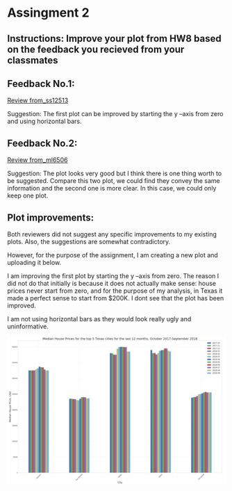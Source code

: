 
# Assingment 2

## Instructions: Improve your plot from HW8 based on the feedback you recieved from your classmates


## Feedback No.1:

[Review from_ss12513](https://github.com/eb3237/PUI2018_eb3237/blob/master/HW8_eb3237/eb3237_plotReview_ss12513.md)

Suggestion:
The first plot can be improved by starting the y –axis from zero and using horizontal bars.

## Feedback No.2:

[Review from_ml6506](https://github.com/eb3237/PUI2018_eb3237/blob/master/HW8_eb3237/eb3237_plotReview_ml6506.md)


Suggestion:
The plot looks very good but I think there is one thing worth to be suggested. 
Compare this two plot, we could find they convey the same information and the second one is more clear. 
In this case, we could only keep one plot.

## Plot improvements:

Both reviewers did not suggest any specific improvements to my existing plots. Also, the suggestions are somewhat contradictory.

However, for the purpose of the assignment, I am creating a new plot and uploading it below. 

I am improving the first plot by starting the y –axis from zero. The reason I did not do that initially is because it does not actually make sense: house prices never start from zero, and for the purpose of my analysis, in Texas it made a perfect sense to start from $200K. I dont see that the plot has been improved. 

I am not using horizontal bars as they would look really ugly and uninformative.  



![](https://raw.githubusercontent.com/eb3237/PUI2018_eb3237/master/HW11_eb3237/Screen%20Shot%202018-12-04%20at%2010.00.48%20PM.png)
